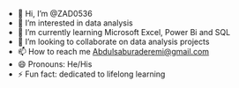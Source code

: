 - 👋 Hi, I’m @ZAD0536
- 👀 I’m interested in data analysis 
- 🌱 I’m currently learning Microsoft Excel, Power Bi and SQL
- 💞️ I’m looking to collaborate on data analysis projects
- 📫 How to reach me Abdulsaburaderemi@gmail.com 
- 😄 Pronouns: He/His
- ⚡ Fun fact: dedicated to lifelong learning

<!---
ZAD0536/ZAD0536 is a ✨ special ✨ repository because its `README.md` (this file) appears on your GitHub profile.
You can click the Preview link to take a look at your changes.
--->
